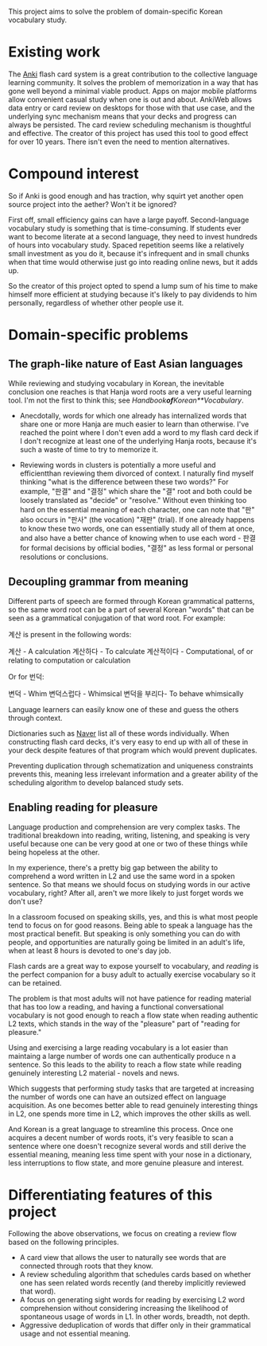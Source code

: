 This project aims to solve the problem of domain-specific Korean vocabulary study.
# Existing work
The [Anki](https://apps.ankiweb.net/) flash card system is a great contribution to the
collective language learning community. It solves the problem of memorization in a 
way that has gone well beyond a minimal viable product. Apps on major mobile platforms
allow convenient casual study when one is out and about. AnkiWeb allows data entry or
card review on desktops for those with that use case, and the underlying sync mechanism
means that your decks and progress can always be persisted. The card review scheduling 
mechanism is thoughtful and effective. The creator of this project has used this tool 
to good effect for over 10 years. There isn't even the need to mention alternatives.

# Compound interest
So if Anki is good enough and has traction, why squirt yet another open source project into
the aether? Won't it be ignored?

First off, small efficiency gains can have a large payoff. Second-language vocabulary study
is something that is time-consuming. If students ever want to become literate at a second language,
they need to invest hundreds of hours into vocabulary study. Spaced repetition seems like
a relatively small investment as you do it, because it's infrequent and in small chunks when
that time would otherwise just go into reading online news, but it adds up.

So the creator of this project opted to spend a lump sum of his time to make himself more efficient
at studying because it's likely to pay dividends to him personally, regardless of whether other
people use it.

# Domain-specific problems

## The graph-like nature of East Asian languages
While reviewing and studying vocabulary in Korean, the inevitable conclusion one reaches is that
Hanja word roots are a very useful learning tool. I'm not the first to think this; see 
*Handbook**of**Korean**Vocabulary*.

* Anecdotally, words for which one already has internalized words that share one or more Hanja are 
  much easier to learn than otherwise. I've reached the point where I don't even add a word to 
  my flash card deck if I don't recognize at least one of the underlying Hanja roots, because 
  it's such a waste of time to try to memorize it.

* Reviewing words in clusters is potentially a more useful and efficientthan reviewing them divorced 
  of context. I naturally find myself thinking "what is the difference between these two words?" 
  For example, "판결" and "결정" which share the "결" root and both could be loosely translated as 
  "decide" or "resolve." Without even thinking too hard on the essential meaning of each character, 
  one can note that "판" also occurs in "판사" (the vocation) "재판" (trial). If one already happens 
  to know these two words, one can essentially study all of them at once, and also have a better 
  chance of knowing when to use each word - 판결 for formal decisions by official bodies, "결정" as 
  less formal or personal resolutions or conclusions.

## Decoupling grammar from meaning
Different parts of speech are formed through Korean grammatical patterns, so the same word root can
be a part of several Korean "words" that can be seen as a grammatical conjugation of that word root.
For example:

계산 is present in the following words:

계산 - A calculation
계산하다 - To calculate
계산적이다 - Computational, of or relating to computation or calculation

Or for 번덕:

변덕 - Whim
변덕스럽다 - Whimsical
변덕을 부리다- To behave whimsically

Language learners can easily know one of these and guess the others through context.

Dictionaries such as [Naver](https://endic.naver.com) list all of these words individually. When 
constructing flash card decks, it's very easy to end up with all of these in your deck despite
features of that program which would prevent duplicates.

Preventing duplication through schematization and uniqueness constraints prevents this, meaning less
irrelevant information and a greater ability of the scheduling algorithm to develop balanced study sets.

## Enabling reading for pleasure
Language production and comprehension are very complex tasks. The traditional breakdown into reading,
writing, listening, and  speaking is very useful because one can be very good at one or two of these things
while being hopeless at the other.

In my experience, there's a pretty big gap between the ability to comprehend a word written in L2 and
use the same word in a spoken sentence. So that means we should focus on studying words in our active
vocabulary, right? After all, aren't we more likely to just forget words we don't use?

In a classroom focused on speaking skills, yes, and this is what most people tend to focus on for good
reasons. Being able to speak a language has the most practical benefit. But speaking is only 
something you can do with people, and opportunities are naturally going be limited in an adult's life,
when at least 8 hours is devoted to one's day job.

Flash cards are a great way to expose yourself to vocabulary, and *reading* is the perfect companion for
a busy adult to actually exercise vocabulary so it can be retained.

The problem is that most adults will not have patience for reading material that has too low a reading,
and having a functional conversational vocabulary is not good enough to reach a flow state when reading
authentic L2 texts, which stands in the way of the "pleasure" part of "reading for pleasure." 

Using and exercising a large reading vocabulary is a lot easier than maintaing a large number of words
one can authentically produce  n a sentence. So this leads to the ability to reach a flow state while
reading genuinely interesting L2 material - novels and news.

Which suggests that performing study tasks that are targeted at increasing the number of words one can 
have an outsized effect on language acquisition. As one becomes better able to read genuinely interesting
things in L2, one spends more time in L2, which improves the other skills as well.

And Korean is a great language to streamline this process. Once one acquires a decent number of words roots,
it's very feasible to scan a sentence where one doesn't recognize several words and still derive the
essential meaning, meaning less time spent with your nose in a dictionary, less interruptions to flow state,
and more genuine pleasure and interest.

# Differentiating features of this project
Following the above observations, we focus on creating a review flow based on the following principles.

* A card view that allows the user to naturally see words that are connected through roots that they know.
* A review scheduling algorithm that schedules cards based on whether one has seen related words recently 
  (and thereby implicitly reviewed that word).
* A focus on generating sight words for reading by exercising L2 word comprehension without considering
  increasing the likelihood of spontaneous usage of words in L1. In other words, breadth, not depth.
* Aggressive deduplication of words that differ only in their grammatical usage and not essential meaning.

